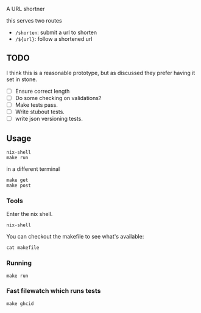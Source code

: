 
A URL shortner

this serves two routes

+ `/shorten`: submit a url to shorten
+ `/${url}`: follow a shortened url

## TODO 

I think this is a reasonable prototype,
but as discussed they prefer having it set in stone.

+ [ ] Ensure correct length
+ [ ] Do some checking on validations?
+ [ ] Make tests pass.
+ [ ] Write stubout tests.
+ [ ] write json versioning tests.

## Usage

```
nix-shell
make run
```

in a different terminal

```
make get
make post
```
### Tools
Enter the nix shell.
```
nix-shell
```
You can checkout the makefile to see what's available:
```
cat makefile
```

### Running
```
make run
```

### Fast filewatch which runs tests
```
make ghcid
```
